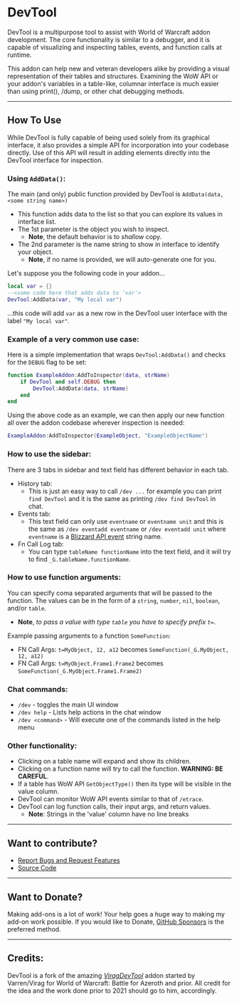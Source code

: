 # DevTool
DevTool is a multipurpose tool to assist with World of Warcraft addon development.
The core functionality is similar to a debugger, and it is capable of visualizing and inspecting tables, events, and function calls at runtime.

This addon can help new and veteran developers alike by providing a visual representation of their tables and structures.
Examining the WoW API or your addon's variables in a table-like, columnar interface is much easier than using print(), /dump, or other chat debugging methods.

---

## How To Use
While DevTool is fully capable of being used solely from its graphical interface, it also provides a simple API for incorporation into your codebase directly.
Use of this API will result in adding elements directly into the DevTool interface for inspection.

### Using `AddData()`:

The main (and only) public function provided by DevTool is `AddData(data, <some string name>)`
- This function adds data to the list so that you can explore its values in interface list.
- The 1st parameter is the object you wish to inspect. 
  - **Note**, the default behavior is to _shallow_ copy.
- The 2nd parameter is the name string to show in interface to identify your object. 
  - **Note**, if no name is provided, we will auto-generate one for you.

Let's suppose you the following code in your addon...

```lua
local var = {}
--<some code here that adds data to 'var'>
DevTool:AddData(var, "My local var")
```

...this code will add `var` as a new row in the DevTool user interface with the label `"My local var"`.

### Example of a very common use case:
Here is a simple implementation that wraps `DevTool:AddData()` and checks for the `DEBUG` flag to be set:

```lua
function ExampleAddon:AddToInspector(data, strName)
	if DevTool and self.DEBUG then
		DevTool:AddData(data, strName)
	end
end
```

Using the above code as an example, we can then apply our new function all over the addon codebase wherever inspection is needed:

```lua
ExampleAddon:AddToInspector(ExampleObject, "ExampleObjectName")
```

### How to use the sidebar:
There are 3 tabs in sidebar and text field has different behavior in each tab.

- History tab:
	- This is just an easy way to call `/dev ...` for example you can print `find DevTool` and it is the same as printing `/dev find DevTool` in chat.
- Events tab:
	- This text field can only use `eventname` or `eventname unit` and this is the same as `/dev eventadd eventname` or `/dev eventadd unit` where `eventname` is a [Blizzard API event](https://wowpedia.fandom.com/wiki/Events) string name.
- Fn Call Log tab:
	- You can type `tableName functionName` into the text field, and it will try to find `_G.tableName.functionName`.


### How to use function arguments:
You can specify coma separated arguments that will be passed to the function. The values can be in the form of a `string`, `number`, `nil`, `boolean`, and/or `table`.
- **Note**, _to pass a value with type `table` you have to specify prefix `t=`_.

Example passing arguments to a function `SomeFunction`:
- FN Call Args: `t=MyObject, 12, a12` becomes `SomeFunction(_G.MyObject, 12, a12)`
- FN Call Args: `t=MyObject.Frame1.Frame2` becomes `SomeFunction(_G.MyObject.Frame1.Frame2)`

### Chat commands:
- `/dev` - toggles the main UI window
- `/dev help` - Lists help actions in the chat window
- `/dev <command>` - Will execute one of the commands listed in the help menu

### Other functionality:
- Clicking on a table name will expand and show its children.
- Clicking on a function name will try to call the function. **WARNING: BE CAREFUL**.
- If a table has WoW API `GetObjectType()` then its type will be visible in the value column.
- DevTool can monitor WoW API events similar to that of `/etrace`.
- DevTool can log function calls, their input args, and return values.
	- **Note**: Strings in the 'value' column have no line breaks

---

## Want to contribute?
* [Report Bugs and Request Features](https://github.com/brittyazel/DevTool/issues)
* [Source Code](https://github.com/brittyazel/DevTool)

---

## Want to Donate?
Making add-ons is a lot of work! Your help goes a huge way to making my add-on work possible. If you would like to Donate, [GitHub Sponsors](https://github.com/sponsors/brittyazel) is the preferred method.

---

## Credits:
DevTool is a fork of the amazing [*ViragDevTool*](https://github.com/varren/ViragDevTool) addon started by Varren/Virag for World of Warcraft: Battle for Azeroth and prior. All credit for the idea and the work done prior to 2021 should go to him, accordingly.
